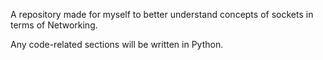 A repository made for myself to better understand concepts of sockets in terms of Networking. 

Any code-related sections will be written in Python.
